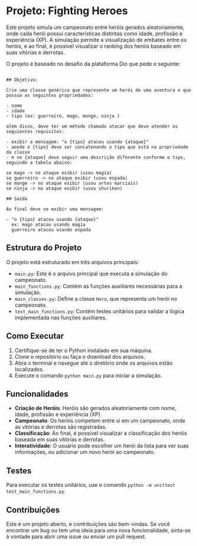 # Projeto: Fighting Heroes

Este projeto simula um campeonato entre heróis gerados aleatoriamente, onde cada herói possui características distintas como idade, profissão e experiência (XP). A simulação permite a visualização de embates entre os heróis, e ao final, é possível visualizar o ranking dos heróis baseado em suas vitórias e derrotas.



O projeto é baseado no desafio da plataforma Dio que pede o seguinte:

```

## Objetivo:

Crie uma classe genérica que represente um herói de uma aventura e que possua as seguintes propriedades:

- nome
- idade
- tipo (ex: guerreiro, mago, monge, ninja )

além disso, deve ter um método chamado atacar que deve atender os seguientes requisitos:

- exibir a mensagem: "o {tipo} atacou usando {ataque}"
- aonde o {tipo} deve ser concatenando o tipo que está na propriedade da classe
- e no {ataque} deve seguir uma descrição diferente conforme o tipo, seguindo a tabela abaixo:

se mago -> no ataque exibir (usou magia)
se guerreiro -> no ataque exibir (usou espada)
se monge -> no ataque exibir (usou artes marciais)
se ninja -> no ataque exibir (usou shuriken)

## Saída

Ao final deve se exibir uma mensagem:

- "o {tipo} atacou usando {ataque}"
  ex: mago atacou usando magia
  guerreiro atacou usando espada

```

## Estrutura do Projeto

O projeto está estruturado em três arquivos principais:

- `main.py`: Este é o arquivo principal que executa a simulação do campeonato.
- `main_functions.py`: Contém as funções auxiliares necessárias para a simulação.
- `main_classes.py`: Define a classe `Hero`, que representa um herói no campeonato.
- `test_main_functions.py`: Contém testes unitários para validar a lógica implementada nas funções auxiliares.

## Como Executar

1. Certifique-se de ter o Python instalado em sua máquina.
2. Clone o repositório ou faça o download dos arquivos.
3. Abra o terminal e navegue até o diretório onde os arquivos estão localizados.
4. Execute o comando `python main.py` para iniciar a simulação.

## Funcionalidades

- **Criação de Heróis**: Heróis são gerados aleatoriamente com nome, idade, profissão e experiência (XP).
- **Campeonato**: Os heróis competem entre si em um campeonato, onde as vitórias e derrotas são registradas.
- **Classificação**: Ao final, é possível visualizar a classificação dos heróis baseada em suas vitórias e derrotas.
- **Interatividade**: O usuário pode escolher um herói da lista para ver suas informações, ou adicionar um novo herói ao campeonato.

## Testes

Para executar os testes unitários, use o comando `python -m unittest test_main_functions.py`.

## Contribuições

Este é um projeto aberto, e contribuições são bem-vindas. Se você encontrar um bug ou tem uma ideia para uma nova funcionalidade, sinta-se à vontade para abrir uma issue ou enviar um pull request.
